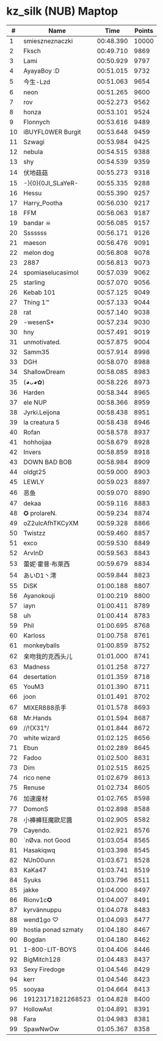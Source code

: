 # kz_silk (NUB) Maptop

|  # | Name | Time | Points |
|-------------- | -------------- | -------------- | -------------- | 
| 1 | smieszneznaczki | 00:48.390 | 10000 | 
| 2 | Fksch | 00:49.710 | 9869 | 
| 3 | Lami | 00:50.929 | 9797 | 
| 4 | AyayaBoy :D | 00:51.015 | 9732 | 
| 5 | 今生-Lzd | 00:51.063 | 9654 | 
| 6 | neon | 00:51.265 | 9600 | 
| 7 | rov | 00:52.273 | 9562 | 
| 8 | honza | 00:53.101 | 9524 | 
| 9 | Flonnych | 00:53.616 | 9489 | 
| 10 | iBUYFL0WER Burgit | 00:53.648 | 9459 | 
| 11 | Szwagi | 00:53.984 | 9425 | 
| 12 | nebula | 00:54.515 | 9388 | 
| 13 | shy | 00:54.539 | 9359 | 
| 14 | 伏地菇菇 | 00:55.273 | 9318 | 
| 15 | -}{0}{0JI_SLaYeR- | 00:55.335 | 9288 | 
| 16 | Hessu | 00:55.390 | 9257 | 
| 17 | Harry_Pootha | 00:56.030 | 9217 | 
| 18 | FFM | 00:56.063 | 9187 | 
| 19 | bandar ☠ | 00:56.085 | 9157 | 
| 20 | Sssssss | 00:56.171 | 9126 | 
| 21 | maeson | 00:56.476 | 9091 | 
| 22 | melon dog | 00:56.808 | 9078 | 
| 23 | 2887 | 00:56.813 | 9073 | 
| 24 | spomiaselucasimol | 00:57.039 | 9062 | 
| 25 | starling | 00:57.070 | 9056 | 
| 26 | Kebab 101 | 00:57.125 | 9049 | 
| 27 | Thing 1™ | 00:57.133 | 9044 | 
| 28 | rat | 00:57.140 | 9038 | 
| 29 | -wesenS* | 00:57.234 | 9030 | 
| 30 | hny | 00:57.491 | 9019 | 
| 31 | unmotivated. | 00:57.875 | 9004 | 
| 32 | Samm35 | 00:57.914 | 8998 | 
| 33 | DGH | 00:58.070 | 8988 | 
| 34 | ShallowDream | 00:58.085 | 8983 | 
| 35 | (◕ᴗ◕✿) | 00:58.226 | 8973 | 
| 36 | Harden | 00:58.344 | 8965 | 
| 37 | ele NUP | 00:58.366 | 8959 | 
| 38 | Jyrki.Leijona | 00:58.438 | 8951 | 
| 39 | la creatura 5 | 00:58.438 | 8946 | 
| 40 | Rofan | 00:58.578 | 8937 | 
| 41 | hohhoijaa | 00:58.679 | 8928 | 
| 42 | Invers | 00:58.859 | 8918 | 
| 43 | DOWN BAD BOB | 00:58.984 | 8909 | 
| 44 | oldgt25 | 00:59.000 | 8903 | 
| 45 | LEWLY | 00:59.023 | 8897 | 
| 46 | 恶鱼 | 00:59.070 | 8890 | 
| 47 | dekaa | 00:59.116 | 8883 | 
| 48 | ✪ prolareN. | 00:59.234 | 8874 | 
| 49 | oZ2ulcAfhTKCyXM | 00:59.328 | 8866 | 
| 50 | Twistzz | 00:59.460 | 8857 | 
| 51 | exco | 00:59.530 | 8849 | 
| 52 | ArvInD | 00:59.563 | 8843 | 
| 53 | 蕾妮·霍普·布萊西 | 00:59.679 | 8834 | 
| 54 | あいD1丶澪 | 00:59.844 | 8823 | 
| 55 | DiSK | 01:00.188 | 8807 | 
| 56 | Ayanokouji | 01:00.219 | 8800 | 
| 57 | iayn | 01:00.411 | 8789 | 
| 58 | uh | 01:00.414 | 8783 | 
| 59 | Phil | 01:00.695 | 8768 | 
| 60 | Karloss | 01:00.758 | 8761 | 
| 61 | monkeyballs | 01:00.859 | 8752 | 
| 62 | 亲吻我的克西头儿 | 01:01.000 | 8741 | 
| 63 | Madness | 01:01.258 | 8727 | 
| 64 | desertation | 01:01.359 | 8718 | 
| 65 | YouM3 <CS2 Enjoyer> | 01:01.390 | 8711 | 
| 66 | joon | 01:01.491 | 8702 | 
| 67 | MIXER888杀手 | 01:01.578 | 8693 | 
| 68 | Mr.Hands | 01:01.594 | 8687 | 
| 69 | /\/!(X31°/ | 01:01.844 | 8672 | 
| 70 | white wizard | 01:02.125 | 8656 | 
| 71 | Ebun | 01:02.289 | 8645 | 
| 72 | Fadoo | 01:02.500 | 8631 | 
| 73 | Dim | 01:02.515 | 8625 | 
| 74 | rico nene | 01:02.679 | 8613 | 
| 75 | Renuse | 01:02.734 | 8605 | 
| 76 | 加速废材 | 01:02.765 | 8598 | 
| 77 | DomonS | 01:02.898 | 8588 | 
| 78 | 小褲褲狂魔歐尼醬 | 01:02.905 | 8582 | 
| 79 | Cayendo. | 01:02.921 | 8576 | 
| 80 | `nØva. not Good | 01:03.054 | 8565 | 
| 81 | Hasakiqwq | 01:03.398 | 8545 | 
| 82 | NUn00unn | 01:03.671 | 8528 | 
| 83 | KaKa47 | 01:03.741 | 8519 | 
| 84 | Syuks | 01:03.796 | 8511 | 
| 85 | jakke | 01:04.000 | 8497 | 
| 86 | Rionv1c✪ | 01:04.007 | 8491 | 
| 87 | kyrvännuppu | 01:04.078 | 8483 | 
| 88 | wend1go ♡ | 01:04.093 | 8477 | 
| 89 | hostia ponad szmaty | 01:04.180 | 8467 | 
| 90 | Bogdan | 01:04.180 | 8462 | 
| 91 | 1-800-LIT-BOYS | 01:04.406 | 8446 | 
| 92 | BigMitch128 | 01:04.483 | 8437 | 
| 93 | Sexy Firedoge | 01:04.546 | 8429 | 
| 94 | kerr | 01:04.546 | 8423 | 
| 95 | sooyaa | 01:04.664 | 8413 | 
| 96 | 19123171821268523 | 01:04.828 | 8400 | 
| 97 | HollowAst | 01:04.891 | 8391 | 
| 98 | Fara | 01:04.983 | 8381 | 
| 99 | SpawNwOw | 01:05.367 | 8358 | 

